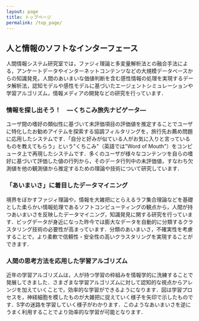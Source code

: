 ```yaml
---
layout: page
title: トップページ
permalink: /top_page/
---
```

## 人と情報のソフトなインターフェース
人間情報システム研究室では，ファジィ理論と多変量解析法との融合手法による，アンケートデータやインターネットコンテンツなどの大規模データベースからの知識発見，人間のあいまいな価値判断を含む感性情報の処理を実現するデータ解析法，認知モデルや感性モデルに基づいたエージェントシミュレーションや学習アルゴリズム，情報メディアの開発などの研究を行っています．

### 情報を探し出そう！　―くちこみ旅先ナビゲータ―
ユーザ間の嗜好の類似性に基づいて未評価項目の評価値を推定することでユーザに特化したお勧めアイテムを探索する協調フィルタリングを，旅行先お薦め問題に応用したシステムです．「自分と好みが似ている人がお気に入りと言っているものを教えてもらう」という"くちこみ"（英語では"Word of Mouth"）をコンピュータ上で再現したシステムです．多くのユーザが様々なコンテンツを自らの嗜好に基づいて評価した値の行列から，そのデータ行列中の未評価値，すなわち欠測値を他の観測値から推定するための理論や技術について研究しています．

### 「あいまいさ」に着目したデータマイニング
境界をぼかすファジィ理論や，情報を大雑把にとらえるラフ集合理論などを基礎とした柔らかい情報処理であるソフトコンピューティングの観点から，人間が持つあいまいさを反映したデータマイニング，知識発見に関する研究を行っています．ビッグデータが身近になった昨今では膨大なデータを自動的に分類するクラスタリング技術の必要性が高まっています．分類のあいまいさ，不確実性を考慮することで，より柔軟で信頼性・安全性の高いクラスタリングを実現することができます．

### 人間の思考方法を応用した学習アルゴリズム
近年の学習アルゴリズムは，人が持つ学習の枠組みを情報学的に洗練することで発展してきました．さまざまな学習アルゴリズムに対して認知的な視点からアレンジを加えていくことで，効率的な学習ができるようになります．図は学習プロセスを，神経細胞を模したものが大雑把に捉えていく様子を矢印で示したものです．S字の迷路を学習していく様子がわかります．このようなあいまいさを逆にうまく利用することでより効率的な学習が可能となります．